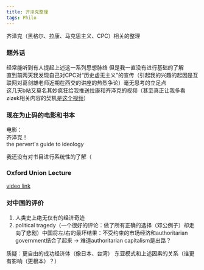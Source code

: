 ```yaml
---
title: 齐泽克整理
tags: Philo
---
```


齐泽克（黑格尔、拉康、马克思主义、CPC）相关的整理

<!--more-->
### 题外话  
经常能听到有人提起上述这一系列思想脉络 但是我一直没有进行基础的了解  
直到前两天我发现自己对CPC对“历史虚无主义”的宣传（引起我的兴趣的起因是互联网对葛剑雄老师近期在西交的讲座的热烈争论）毫无思考的立足点  
这几天b站又莫名其妙疯狂给我推送拉康和齐泽克的视频（甚至真正让我多看zizek相关内容的契机是[这个视频](https://www.bilibili.com/video/BV1SV411x7gU?t=93)）

### 现在为止码的电影和书本
电影：  
齐泽克！  
the pervert's guide to ideology  

我还没有对书目进行系统性的了解（  

### Oxford Union Lecture  
[video link](https://www.youtube.com/watch?v=545x4EldHlg&t=687s)  

### 对中国的评价  
1. 人类史上绝无仅有的经济奇迹  
2. political tragedy（一个很好的评论：做了所有正确的选择（邓公例子）却走向了悲剧）中国将左/右的最坏结果：不受约束的市场经济和authoritarian government结合了起来 -> 难道authoritarian capitalism是出路？  

质疑：更自由的成功经济体（像日本、台湾） 东亚模式和上述因素的关系（谁更有影响（更根本）？）  
